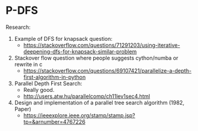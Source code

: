 # P-DFS

Research:
1. Example of DFS for knapsack question: 
    - https://stackoverflow.com/questions/71291203/using-iterative-deepening-dfs-for-knapsack-similar-problem
2. Stackover flow question where people suggests cython/numba or rewrite in c
    - https://stackoverflow.com/questions/69107421/parallelize-a-depth-first-algorithm-in-python
3. Parallel Depth First Search:
    - Really good.
    - http://users.atw.hu/parallelcomp/ch11lev1sec4.html
4. Design and implementation of a parallel tree search algorithm (1982, Paper)
    - https://ieeexplore.ieee.org/stamp/stamp.jsp?tp=&arnumber=4767226